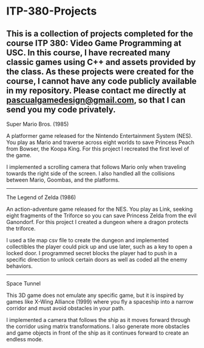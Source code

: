 # ITP-380-Projects
This is a collection of projects completed for the course ITP 380: Video Game Programming at USC.  In this course, I have recreated many classic games using C++ and assets provided by the class.  As these projects were created for the course, I cannot have any code publicly available in my repository.  Please contact me directly at pascualgamedesign@gmail.com, so that I can send you my code privately.
------------------------------------------------------------------------------------------------------------------------------------------
Super Mario Bros. (1985)

A platformer game released for the Nintendo Entertainment System (NES).  You play as Mario and traverse across eight worlds to save Princess Peach from Bowser, the Koopa King.  For this project I recreated the first level of the game.

I implemented a scrolling camera that follows Mario only when traveling towards the right side of the screen.  I also handled all the collisions between Mario, Goombas, and the platforms.  

------------------------------------------------------------------------------------------------------------------------------------------
The Legend of Zelda (1986)

An action-adventure game released for the NES.  You play as Link, seeking eight fragments of the Triforce so you can save Princess Zelda from the evil Ganondorf.  For this project I created a dungeon where a dragon protects the triforce.

I used a tile map csv file to create the dungeon and implemented collectibles the player could pick up and use later, such as a key to open a locked door.  I programmed secret blocks the player had to push in a specific direction to unlock certain doors as well as coded all the enemy behaviors.

------------------------------------------------------------------------------------------------------------------------------------------
Space Tunnel

This 3D game does not emulate any specific game, but it is inspired by games like X-Wing Alliance (1999) where you fly a spaceship into a narrow corridor and must avoid obstacles in your path.

I implemented a camera that follows the ship as it moves forward through the corridor using matrix transformations.  I also generate more obstacles and game objects in front of the ship as it continues forward to create an endless mode.  
